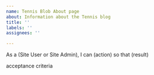 ```yaml
---
name: Tennis Blob About page
about: Information about the Tennis blog
title: ''
labels: ''
assignees: ''

---
```


As a (Site User or Site Admin), I can (action) so that (result)

acceptance criteria
